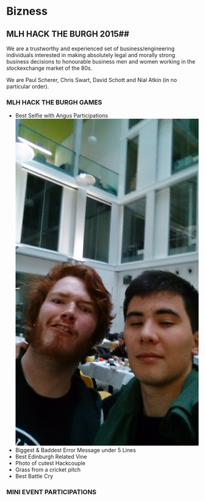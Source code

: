 # Bizness #

## MLH HACK THE BURGH 2015##

We are a trustworthy and experienced set of business/engineering individuals interested in making absolutely legal and morally strong business decisions to honourable business men and women working in the stockexchange market of the 80s.

We are Paul Scherer, Chris Swart, David Schott and Nial Atkin (in no particular order).

### MLH HACK THE BURGH GAMES ###
- Best Selfie with Angus Participations
![Selfie](selfie.JPG)
- Biggest & Baddest Error Message under 5 Lines
- Best Edinburgh Related Vine
- Photo of cutest Hackcouple
- Grass from a cricket pitch
- Best Battle Cry

### MINI EVENT PARTICIPATIONS ###

